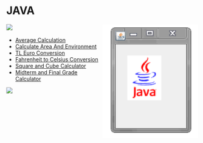 <h1>JAVA</h1>

<img src="https://user-images.githubusercontent.com/74038190/212284115-f47cd8ff-2ffb-4b04-b5bf-4d1c14c0247f.gif" width="1010">
<img align="right"  src="https://github.com/SelcanTaylan/JAVA/blob/main/8NkOQ.gif" height="300" width="250">
<ul style="list-stle-type:square">
  <li><a href="https://github.com/SelcanTaylan/JAVA/blob/main/OrtalamaHesaplama.java">Average Calculation</a></li>
  <li><a href="https://github.com/SelcanTaylan/JAVA/blob/main/OrtalamaHesaplama.java">Calculate Area And Environment</a></li>
  <li><a href="https://github.com/SelcanTaylan/JAVA/blob/main/TlEuroCevirme.java">TL Euro Conversion</a></li>
  <li><a href="https://github.com/SelcanTaylan/JAVA/blob/main/FahrenheitCelsiusaCevirme.java">Fahrenheit to Celsius Conversion</a></li>
  <li><a href="https://github.com/SelcanTaylan/JAVA/blob/main/SayininKaresiniKupunuHesaplama.java">Square and Cube Calculator</a></li>
  <li><a href="https://github.com/SelcanTaylan/JAVA/blob/main/VizeFinalNotHesaplama.java">Midterm and Final Grade Calculator</a></li>
</ul>

<img src="https://user-images.githubusercontent.com/74038190/212284115-f47cd8ff-2ffb-4b04-b5bf-4d1c14c0247f.gif" width="1010">
